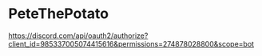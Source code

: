 # PeteThePotato
https://discord.com/api/oauth2/authorize?client_id=985337005074415616&permissions=274878028800&scope=bot
